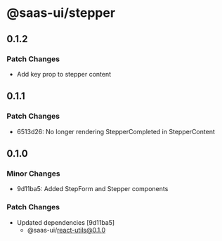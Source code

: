 # @saas-ui/stepper

## 0.1.2

### Patch Changes

- Add key prop to stepper content

## 0.1.1

### Patch Changes

- 6513d26: No longer rendering StepperCompleted in StepperContent

## 0.1.0

### Minor Changes

- 9d11ba5: Added StepForm and Stepper components

### Patch Changes

- Updated dependencies [9d11ba5]
  - @saas-ui/react-utils@0.1.0

